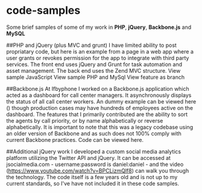 code-samples
============
Some brief samples of some of my work in **PHP**, **jQuery**, **Backbone.js** and **MySQL**

##PHP and jQuery (plus MVC and grunt)
I have limited ability to post propriatary code, but here is an example from a page in a web app where a user grants or revokes permission for the app to integrate with third party services. The front end uses jQuery and Grunt for task automation and asset management. The back end uses the Zend MVC structure.
View sample JavaScript
View sample PHP and MySql
View feature as branch


##Backbone.js
At Ifbyphone I worked on a Backbone.js application which acted as a dashboard for call center managers. It asynchronously  displays the status of all call center workers. An dummy example can be viewed here () though production cases may have hundreds of employees active on the dashboard. The features that I primarily contributed are the ability to sort the agents by call priority, or by name alphabetically or reverse alphabetically. It is important to note that this was a legacy codebase using an older version of Backbone and as such does not 100% comply with current Backbone practices.
Code can be viewed here.

##Additional jQuery work
I developed a custom social media analytics platform utilizing the Twitter API and jQuery. It can be accessed at jsocialmedia.com - username:password is daniel:daniel - and the video (https://www.youtube.com/watch?v=BPCLizmQlf8) can walk you through the technology. The code itself is a few years old and is not up to my current standards, so I've have not included it in these code samples.

